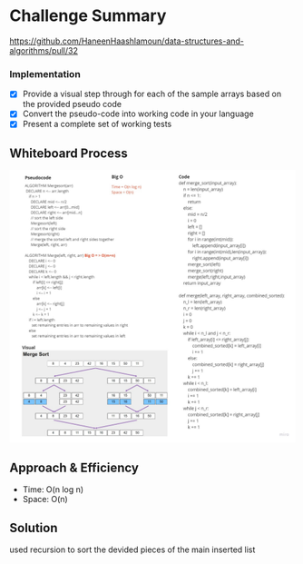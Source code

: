 # Challenge Summary
<!-- Description of the challenge -->
https://github.com/HaneenHaashlamoun/data-structures-and-algorithms/pull/32

### Implementation
- [x] Provide a visual step through for each of the sample arrays based on the provided pseudo code
- [x] Convert the pseudo-code into working code in your language
- [x] Present a complete set of working tests

## Whiteboard Process
<!-- Embedded whiteboard image -->
![mergesort](merge_sort.jpg)

## Approach & Efficiency
<!-- What approach did you take? Why? What is the Big O space/time for this approach? -->
- Time: O(n log n) 
- Space: O(n)

## Solution
<!-- Show how to run your code, and examples of it in action -->
used recursion to sort the devided pieces of the main inserted list